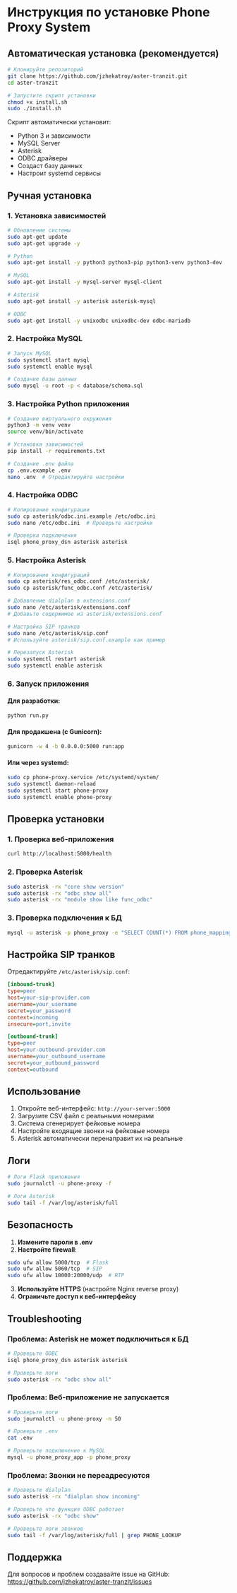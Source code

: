 # Инструкция по установке Phone Proxy System

## Автоматическая установка (рекомендуется)

```bash
# Клонируйте репозиторий
git clone https://github.com/jzhekatroy/aster-tranzit.git
cd aster-tranzit

# Запустите скрипт установки
chmod +x install.sh
sudo ./install.sh
```

Скрипт автоматически установит:
- Python 3 и зависимости
- MySQL Server
- Asterisk
- ODBC драйверы
- Создаст базу данных
- Настроит systemd сервисы

## Ручная установка

### 1. Установка зависимостей

```bash
# Обновление системы
sudo apt-get update
sudo apt-get upgrade -y

# Python
sudo apt-get install -y python3 python3-pip python3-venv python3-dev

# MySQL
sudo apt-get install -y mysql-server mysql-client

# Asterisk
sudo apt-get install -y asterisk asterisk-mysql

# ODBC
sudo apt-get install -y unixodbc unixodbc-dev odbc-mariadb
```

### 2. Настройка MySQL

```bash
# Запуск MySQL
sudo systemctl start mysql
sudo systemctl enable mysql

# Создание базы данных
sudo mysql -u root -p < database/schema.sql
```

### 3. Настройка Python приложения

```bash
# Создание виртуального окружения
python3 -m venv venv
source venv/bin/activate

# Установка зависимостей
pip install -r requirements.txt

# Создание .env файла
cp .env.example .env
nano .env  # Отредактируйте настройки
```

### 4. Настройка ODBC

```bash
# Копирование конфигурации
sudo cp asterisk/odbc.ini.example /etc/odbc.ini
sudo nano /etc/odbc.ini  # Проверьте настройки

# Проверка подключения
isql phone_proxy_dsn asterisk asterisk
```

### 5. Настройка Asterisk

```bash
# Копирование конфигураций
sudo cp asterisk/res_odbc.conf /etc/asterisk/
sudo cp asterisk/func_odbc.conf /etc/asterisk/

# Добавление dialplan в extensions.conf
sudo nano /etc/asterisk/extensions.conf
# Добавьте содержимое из asterisk/extensions.conf

# Настройка SIP транков
sudo nano /etc/asterisk/sip.conf
# Используйте asterisk/sip.conf.example как пример

# Перезапуск Asterisk
sudo systemctl restart asterisk
sudo systemctl enable asterisk
```

### 6. Запуск приложения

#### Для разработки:
```bash
python run.py
```

#### Для продакшена (с Gunicorn):
```bash
gunicorn -w 4 -b 0.0.0.0:5000 run:app
```

#### Или через systemd:
```bash
sudo cp phone-proxy.service /etc/systemd/system/
sudo systemctl daemon-reload
sudo systemctl start phone-proxy
sudo systemctl enable phone-proxy
```

## Проверка установки

### 1. Проверка веб-приложения
```bash
curl http://localhost:5000/health
```

### 2. Проверка Asterisk
```bash
sudo asterisk -rx "core show version"
sudo asterisk -rx "odbc show all"
sudo asterisk -rx "module show like func_odbc"
```

### 3. Проверка подключения к БД
```bash
mysql -u asterisk -p phone_proxy -e "SELECT COUNT(*) FROM phone_mappings;"
```

## Настройка SIP транков

Отредактируйте `/etc/asterisk/sip.conf`:

```ini
[inbound-trunk]
type=peer
host=your-sip-provider.com
username=your_username
secret=your_password
context=incoming
insecure=port,invite

[outbound-trunk]
type=peer
host=your-outbound-provider.com
username=your_outbound_username
secret=your_outbound_password
context=outbound
```

## Использование

1. Откройте веб-интерфейс: `http://your-server:5000`
2. Загрузите CSV файл с реальными номерами
3. Система сгенерирует фейковые номера
4. Настройте входящие звонки на фейковые номера
5. Asterisk автоматически перенаправит их на реальные

## Логи

```bash
# Логи Flask приложения
sudo journalctl -u phone-proxy -f

# Логи Asterisk
sudo tail -f /var/log/asterisk/full
```

## Безопасность

1. **Измените пароли в .env**
2. **Настройте firewall**:
```bash
sudo ufw allow 5000/tcp  # Flask
sudo ufw allow 5060/tcp  # SIP
sudo ufw allow 10000:20000/udp  # RTP
```
3. **Используйте HTTPS** (настройте Nginx reverse proxy)
4. **Ограничьте доступ к веб-интерфейсу**

## Troubleshooting

### Проблема: Asterisk не может подключиться к БД
```bash
# Проверьте ODBC
isql phone_proxy_dsn asterisk asterisk

# Проверьте логи
sudo asterisk -rx "odbc show all"
```

### Проблема: Веб-приложение не запускается
```bash
# Проверьте логи
sudo journalctl -u phone-proxy -n 50

# Проверьте .env
cat .env

# Проверьте подключение к MySQL
mysql -u phone_proxy_app -p phone_proxy
```

### Проблема: Звонки не переадресуются
```bash
# Проверьте dialplan
sudo asterisk -rx "dialplan show incoming"

# Проверьте что функция ODBC работает
sudo asterisk -rx "odbc show"

# Проверьте логи звонков
sudo tail -f /var/log/asterisk/full | grep PHONE_LOOKUP
```

## Поддержка

Для вопросов и проблем создавайте issue на GitHub:
https://github.com/jzhekatroy/aster-tranzit/issues

